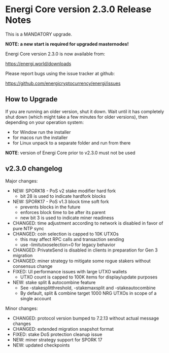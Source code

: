 Energi Core version 2.3.0 Release Notes
=======================================

This is a MANDATORY upgrade.

**NOTE: a new start is required for upgraded masternodes!**

Energi Core version 2.3.0 is now available from:

  https://energi.world/downloads

Please report bugs using the issue tracker at github:

  https://github.com/energicryptocurrency/energi/issues


How to Upgrade
--------------

If you are running an older version, shut it down. Wait until it has completely
shut down (which might take a few minutes for older versions), then depending on
your operation system:

* for Window run the installer
* for macos run the installer
* for Linux unpack to a separate folder and run from there

**NOTE**: version of Energi Core prior to v2.3.0 must not be used


v2.3.0 changelog
----------------

Major changes:

* NEW: SPORK18 - PoS v2 stake modifier hard fork
  - bit 28 is used to indicate hardfork blocks
* NEW: SPORK17 - PoS v1.3 block time soft fork
  - prevents blocks in the future
  - enforces block time to be after its parent
  - new bit 3 is used to indicate miner readiness
* CHANGED: time adjustment according to network is disabled in favor of pure NTP sync
* CHANGED: coin selection is capped to 10K UTXOs
  - this may affect RPC calls and transaction sending
  - use -limitutxoselection=0 for legacy behavior
* CHANGED: PrivateSend is disabled in clients in preparation for Gen 3 migration
* CHANGED: miner strategy to mitigate some rogue stakers without consensus change
* FIXED: UI performance issues with large UTXO wallets
  - UTXO count is capped to 100K items for display/update purposes
* NEW: stake split & autocombine feature
  - See -stakesplitthreshold, -stakemaxsplit and -stakeautocombine
  - By default, split & combine target 1000 NRG UTXOs in scope of a single account

Minor changes:

* CHANGED: protocol version bumped to 7.2.13 without actual message changes
* CHANGED: extended migration snapshot format
* FIXED: stake DoS protection cleanup issue
* NEW: miner strategy support for SPORK 17
* NEW: updated checkpoints
